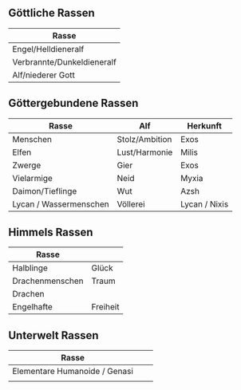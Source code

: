 
## Göttliche Rassen
| Rasse                      |
| -------------------------- |
| Engel/Helldieneralf        |
| Verbrannte/Dunkeldieneralf |
| Alf/niederer Gott                        |

## Göttergebundene Rassen

| Rasse                  | Alf            | Herkunft      |
| ---------------------- | -------------- | ------------- |
| Menschen               | Stolz/Ambition | Exos          |
| Elfen                  | Lust/Harmonie  | Milis         |
| Zwerge                 | Gier           | Exos          |
| Vielarmige             | Neid           | Myxia         |
| Daimon/Tieflinge       | Wut            | Azsh          |
| Lycan / Wassermenschen | Völlerei       | Lycan / Nixis |


## Himmels Rassen

| Rasse           |          |
| --------------- | -------- |
| Halblinge       | Glück    |
| Drachenmenschen | Traum    |
| Drachen         |          |
| Engelhafte      | Freiheit |


## Unterwelt Rassen

| Rasse                         |     |     |
| ----------------------------- | --- | --- |
| Elementare Humanoide / Genasi |     |     |
|                               |     |     |
